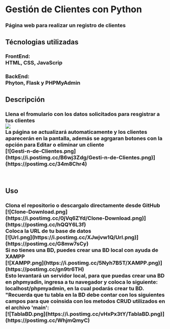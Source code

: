 <h1>Gestión de Clientes con Python</h1>
<h3>Página web para realizar un registro de clientes</h3>

<h2>Técnologias utilizadas</h2>

<h3>
    <b>FrontEnd:</b>
    <br>
    HTML, CSS, JavaScrip
</h3>

<h3>
    <b>BackEnd:</b> 
    <br>
    Phyton, Flask y PHPMyAdmin
</h3>

<h2>
    <b>Descripción</b>
    <br>
    <h3>
        Llena el fromulario con los datos solicitados para resgistrar a tus clientes
        <br>
        <img src="https://github.com/VictorSerna06/GestionDeClientes/assets/93338966/738ed032-f008-4149-8c8f-22015da5c1ec">
        <br>
        La página se actualizará automaticamente y los clientes aparecerán en la pantalla, además se agrgaran botones con la opción para <b>Editar</b> o <b>eliminar</b> un cliente
        <br>
        [![Gesti-n-de-Clientes.png](https://i.postimg.cc/B6wj3Zdg/Gesti-n-de-Clientes.png)](https://postimg.cc/34m8Chr4)
    </h3>
</h2>
<br>
<h2>
    <b>Uso</b>
    </br>
    <h3>
        Clona el repositorio o descargalo directamente desde GitHub 
        <br>
        [![Clone-Download.png](https://i.postimg.cc/0jVq6ZYd/Clone-Download.png)](https://postimg.cc/hQQY6L3f)
        <br>
        Coloca la URL de tu base de datos
        <br>
        [![Url.png](https://i.postimg.cc/XJwjvw1Q/Url.png)](https://postimg.cc/G8mw7sCy)
        <br>
        <b>Si no tienes una BD, puedes crear una BD local con ayuda de XAMPP</b>
        <br>
        [![XAMPP.png](https://i.postimg.cc/5Nyh7B5T/XAMPP.png)](https://postimg.cc/gn9tr6TH)
        <br>
        Esto levantará un servidor local, para que puedas crear una BD en <b>phpmyadin</b>, ingresa a tu navegador y coloca lo siguiente: <b>localhost/phpmyadmin</b>, en la cual podarás crear tu BD. "Recuerda que tu tabla en la BD debe contar con los siguientes campos para que coinsida con los metodos CRUD utilizados en el archivo 'main':
        <br>
        [![TablaBD.png](https://i.postimg.cc/vHxPx3tY/TablaBD.png)](https://postimg.cc/WhjmQmyC)
    </h3>
</h2>

